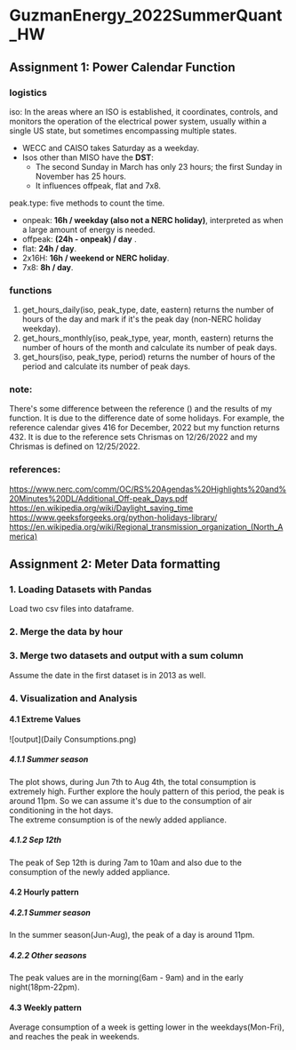 # GuzmanEnergy_2022SummerQuant_HW

## Assignment 1: Power Calendar Function

### logistics
iso: In the areas where an ISO is established, it coordinates, controls, and monitors the operation of the electrical power system, usually within a single US state, but sometimes encompassing multiple states.
* WECC and CAISO takes Saturday as a weekday.
* Isos other than MISO have the **DST**: 
  * The second Sunday in March has only 23 hours; the first Sunday in November has 25 hours.
  * It influences offpeak, flat and 7x8.
         
peak.type: five methods to count the time.         
* onpeak: **16h / weekday (also not a NERC holiday)**, interpreted as when a large amount of energy is needed.        
* offpeak: **(24h - onpeak) / day** .       
* flat: **24h / day**.
* 2x16H: **16h / weekend or NERC holiday**.
* 7x8: **8h / day**.

### functions
1. get_hours_daily(iso, peak_type, date, eastern)
returns the number of hours of the day and mark if it's the peak day (non-NERC holiday weekday).
2. get_hours_monthly(iso, peak_type, year, month, eastern)
returns the number of hours of the month and calculate its number of peak days.
3. get_hours(iso, peak_type, period)
returns the number of hours of the period and calculate its number of peak days.
  
### note:   
There's some difference between the reference () and the results of my function. It is due to the difference date of some holidays.
For example, the reference calendar gives 416 for December, 2022 but my function returns 432. It is due to the reference sets Chrismas on 12/26/2022 and my Chrismas is defined on 12/25/2022.

### references:
https://www.nerc.com/comm/OC/RS%20Agendas%20Highlights%20and%20Minutes%20DL/Additional_Off-peak_Days.pdf
https://en.wikipedia.org/wiki/Daylight_saving_time
https://www.geeksforgeeks.org/python-holidays-library/
https://en.wikipedia.org/wiki/Regional_transmission_organization_(North_America)

## Assignment 2: Meter Data formatting

### 1. Loading Datasets with Pandas
Load two csv files into dataframe.

### 2. Merge the data by hour

### 3. Merge two datasets and output with a sum column
Assume the date in the first dataset is in 2013 as well.

### 4. Visualization and Analysis

#### 4.1 Extreme Values
![output](Daily Consumptions.png)
##### 4.1.1 Summer season
The plot shows, during Jun 7th to Aug 4th, the total consumption is extremely high. Further explore the houly pattern of this period, the peak is around 11pm. So we can assume it's due to the consumption of air conditioning in the hot days.    
The extreme consumption is of the newly added appliance.
##### 4.1.2 Sep 12th
The peak of Sep 12th is during 7am to 10am and also due to the consumption of the newly added appliance.

#### 4.2 Hourly pattern
##### 4.2.1 Summer season
In the summer season(Jun-Aug), the peak of a day is around 11pm.
##### 4.2.2 Other seasons
The peak values are in the morning(6am - 9am) and in the early night(18pm-22pm).

#### 4.3 Weekly pattern
Average consumption of a week is getting lower in the weekdays(Mon-Fri), and reaches the peak in weekends.
